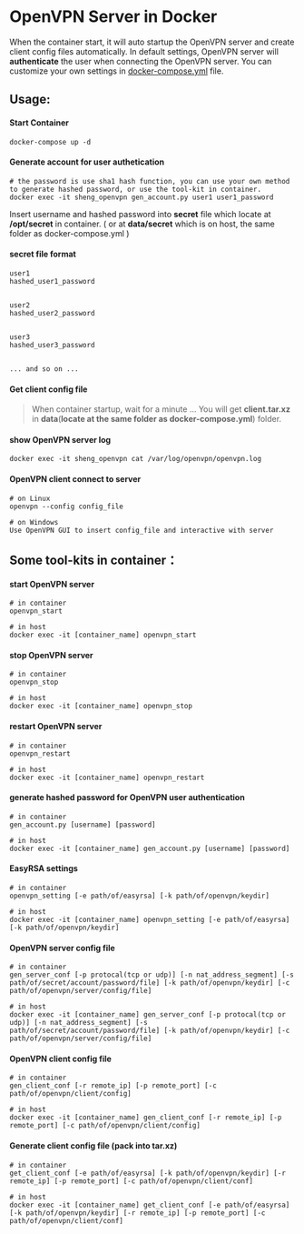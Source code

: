 # OpenVPN Server in Docker

When the container start, it will auto startup the OpenVPN server and create client config files automatically.
In default settings, OpenVPN server will **authenticate** the user when connecting the OpenVPN server.
You can customize your own settings in [docker-compose.yml](https://github.com/sheng9571/shenker/blob/master/openvpn/docker-compose.yml) file.
## Usage:
#### Start Container
```
docker-compose up -d
```

#### Generate account for user authetication
```
# the password is use sha1 hash function, you can use your own method to generate hashed password, or use the tool-kit in container.
docker exec -it sheng_openvpn gen_account.py user1 user1_password
```

Insert username and hashed password into **secret** file which locate at **/opt/secret** in container. ( or at **data/secret** which is on host, the same folder as docker-compose.yml )
#### secret file format
```
user1
hashed_user1_password


user2
hashed_user2_password


user3
hashed_user3_password


... and so on ...
```

#### Get client config file
> When container startup, wait for a minute ...
> You will get **client.tar.xz** in **data**(**locate at the same folder as docker-compose.yml**) folder.

#### show OpenVPN server log
```
docker exec -it sheng_openvpn cat /var/log/openvpn/openvpn.log
```

#### OpenVPN client connect to server
```
# on Linux
openvpn --config config_file

# on Windows
Use OpenVPN GUI to insert config_file and interactive with server
```


## Some tool-kits in container：
#### start OpenVPN server
```
# in container
openvpn_start

# in host
docker exec -it [container_name] openvpn_start
```
#### stop OpenVPN server
```
# in container
openvpn_stop

# in host
docker exec -it [container_name] openvpn_stop
```
#### restart OpenVPN server
```
# in container
openvpn_restart

# in host
docker exec -it [container_name] openvpn_restart
```
#### generate hashed password for OpenVPN user authentication
```
# in container
gen_account.py [username] [password]

# in host
docker exec -it [container_name] gen_account.py [username] [password]
```
#### EasyRSA settings
```
# in container
openvpn_setting [-e path/of/easyrsa] [-k path/of/openvpn/keydir]

# in host
docker exec -it [container_name] openvpn_setting [-e path/of/easyrsa] [-k path/of/openvpn/keydir]
```
#### OpenVPN server config file
```
# in container
gen_server_conf [-p protocal(tcp or udp)] [-n nat_address_segment] [-s path/of/secret/account/password/file] [-k path/of/openvpn/keydir] [-c path/of/openvpn/server/config/file]

# in host
docker exec -it [container_name] gen_server_conf [-p protocal(tcp or udp)] [-n nat_address_segment] [-s path/of/secret/account/password/file] [-k path/of/openvpn/keydir] [-c path/of/openvpn/server/config/file]
```
#### OpenVPN client config file
```
# in container
gen_client_conf [-r remote_ip] [-p remote_port] [-c path/of/openvpn/client/config]

# in host
docker exec -it [container_name] gen_client_conf [-r remote_ip] [-p remote_port] [-c path/of/openvpn/client/config]
```
#### Generate client config file (pack into tar.xz)
```
# in container
get_client_conf [-e path/of/easyrsa] [-k path/of/openvpn/keydir] [-r remote_ip] [-p remote_port] [-c path/of/openvpn/client/conf]

# in host
docker exec -it [container_name] get_client_conf [-e path/of/easyrsa] [-k path/of/openvpn/keydir] [-r remote_ip] [-p remote_port] [-c path/of/openvpn/client/conf]
```
